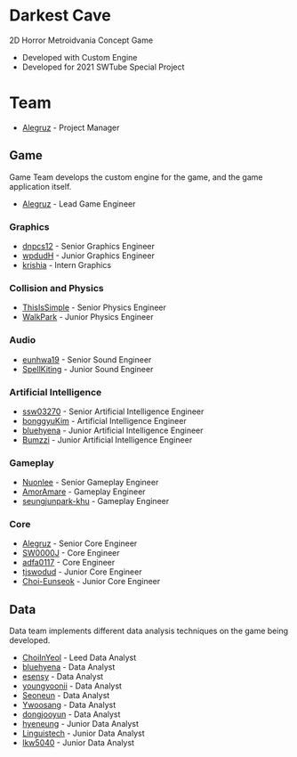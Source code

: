 # Darkest Cave
2D Horror Metroidvania Concept Game

* Developed with Custom Engine
* Developed for 2021 SWTube Special Project

# Team
* [Alegruz](https://github.com/Alegruz) - Project Manager

## Game
Game Team develops the custom engine for the game, and the game application itself.

* [Alegruz](https://github.com/Alegruz) - Lead Game Engineer

### Graphics
* [dnpcs12](https://github.com/dnpcs12) - Senior Graphics Engineer
* [wpdudH](https://github.com/wpdudH) - Junior Graphics Engineer
* [krishia](https://github.com/krishia) - Intern Graphics 

### Collision and Physics
* [ThisIsSimple](https://github.com/ThisIsSimple) - Senior Physics Engineer
* [WalkPark](https://github.com/walkpark) - Junior Physics Engineer

### Audio
* [eunhwa19](https://github.com/eunhwa19) - Senior Sound Engineer
* [SpellKiting](https://github.com/SpellKiting) - Junior Sound Engineer


### Artificial Intelligence
* [ssw03270](https://github.com/ssw03270) - Senior Artificial Intelligence Engineer
* [bonggyuKim](https://github.com/bonggyuKim) - Artificial Intelligence Engineer
* [bluehyena](https://github.com/bluehyena) - Junior Artificial Intelligence Engineer
* [Bumzzi](https://github.com/Bumzzi) - Junior Artificial Intelligence Engineer

### Gameplay
* [Nuonlee](https://github.com/Nuonlee) - Senior Gameplay Engineer
* [AmorAmare](https://github.com/AmorAmare) - Gameplay Engineer
* [seungjunpark-khu](https://github.com/seungjunpark-khu) - Gameplay Engineer

### Core
* [Alegruz](https://github.com/Alegruz) - Senior Core Engineer
* [SW0000J](https://github.com/SW0000J) - Core Engineer
* [adfa0117](https://github.com/adfa0117) - Core Engineer
* [tjswodud](https://github.com/tjswodud) - Junior Core Engineer
* [Choi-Eunseok](https://github.com/Choi-Eunseok) - Junior Core Engineer

## Data
Data team implements different data analysis techniques on the game being developed.

* [ChoiInYeol](https://github.com/ChoiInYeol) - Leed Data Analyst
* [bluehyena](https://github.com/bluehyena) - Data Analyst
* [esensy](https://github.com/esensy) - Data Analyst
* [youngyoonii](https://github.com/youngyoonii) - Data Analyst
* [Seoneun](https://github.com/Seoneun) - Data Analyst
* [Ywoosang](https://github.com/Ywoosang) - Data Analyst
* [dongjooyun](https://github.com/dongjooyun) - Data Analyst
* [hyeneung](https://github.com/hyeneung) - Junior Data Analyst
* [Linguistech](https://github.com/YiKyeongEun) - Junior Data Analyst
* [lkw5040](https://github.com/lkw5040) - Junior Data Analyst
